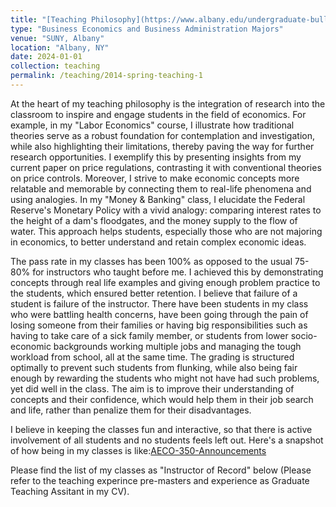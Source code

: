 ```yaml
---
title: "[Teaching Philosophy](https://www.albany.edu/undergraduate-bulletin/economics-courses.php](https://www.dropbox.com/scl/fi/z7hic0s6u9zdi47uuk3ey/Announcements-AECO350-Money-and-Banking-1413-UAlbany.pdf?rlkey=asbe7ehx25xgybo8raud8q7ge&st=w5td6n8f&dl=0)"
type: "Business Economics and Business Administration Majors"
venue: "SUNY, Albany"
location: "Albany, NY"
date: 2024-01-01
collection: teaching
permalink: /teaching/2014-spring-teaching-1
---
```







At the heart of my teaching philosophy is the integration of research into the classroom to inspire and engage students in the field of economics. For example, in my "Labor Economics" course, I illustrate how traditional theories serve as a robust foundation for contemplation and investigation, while also highlighting their limitations, thereby paving the way for further research opportunities. I exemplify this by presenting insights from my current paper on price regulations, contrasting it with conventional theories on price controls.
Moreover, I strive to make economic concepts more relatable and memorable by connecting them to real-life phenomena and using analogies. In my "Money & Banking" class, I elucidate the Federal Reserve's Monetary Policy with a vivid analogy: comparing interest rates to the height of a dam's floodgates, and the money supply to the flow of water. This approach helps students, especially those who are not majoring in economics, to better understand and retain complex economic ideas.


<p>The pass rate in my classes has been 100% as opposed to the usual 75-80% for instructors who taught before me. I achieved this by demonstrating concepts through real life examples and giving enough problem practice to the students, which ensured better retention. I believe that failure of a student is failure of the instructor. There have been students in my class who were battling health concerns, have been going through the pain of losing someone from their families or having big responsibilities such as having to take care of a sick family member, or students from lower socio-economic backgrounds working multiple jobs and managing the tough workload from school, all at the same time. The grading is structured optimally to prevent such students from flunking, while also being fair enough by rewarding the students who might not have had such problems, yet did well in the class. The aim is to improve their understanding of concepts and their confidence, which would help them in their job search and life, rather than penalize them for their disadvantages.<p> 


<p>I believe in keeping the classes fun and interactive, so that there is active involvement of all students and no students feels left out. Here's a snapshot of how being in my classes is like:<a href="https://www.dropbox.com/scl/fi/z7hic0s6u9zdi47uuk3ey/Announcements-AECO350-Money-and-Banking-1413-UAlbany.pdf?rlkey=asbe7ehx25xgybo8raud8q7ge&st=w5td6n8f&dl=0" target="_blank">AECO-350-Announcements</a><p>

<p>Please find the list of my classes as "Instructor of Record" below (Please refer to the teaching experince pre-masters and experience as Graduate Teaching Assitant in my CV). 

